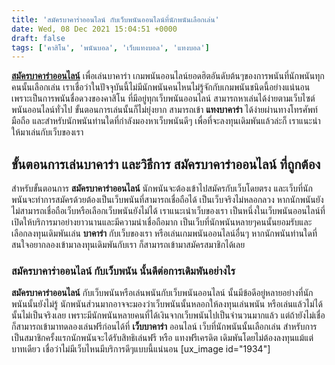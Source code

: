 ```yaml
---
title: 'สมัครบาคาร่าออนไลน์ กับเว็บพนันออนไลน์ที่นักพนันเลือกเล่น'
date: Wed, 08 Dec 2021 15:04:51 +0000
draft: false
tags: ['คาสิโน', 'พนันบอล', 'เว็บแทงบอล', 'แทงบอล']
---
```


**[สมัครบาคาร่าออนไลน์](/archives/)** เพื่อเล่นบาคาร่า เกมพนันออนไลน์ยอดฮิตอันดับต้นๆของการพนันที่นักพนันทุกคนนั้นเลือกเล่น เราเชื่อว่าในปัจจุบันนี้ไม่มีนักพนันคนไหนไม่รู้จักกับเกมพนันชนิดนี้อย่างแน่นอน เพราะเป็นการพนันชื่อดวงของคาสิโน ที่มีอยู่ทุกเว็บพนันออนไลน์ สามารถหาเล่นได้ง่ายตามเว็บไซต์พนันออนไลน์ทั่วไป ขั้นตอนการเล่นนั้นก็ไม่ยุ่งยาก สามารถเข้า **แทงบาคาร่า** ได้ง่ายผ่านทางโทรศัพท์มือถือ และสำหรับนักพนันท่านใดที่กำลังมองหาเว็บพนันดีๆ เพื่อที่จะลงทุนเดิมพันแล้วล่ะก็ เราแนะนำให้มาเล่นกับเว็บของเรา

**ขั้นตอนการเล่นบาคาร่า และวิธีการ สมัครบาคาร่าออนไลน์ ที่ถูกต้อง**
-------------------------------------------------------------------

สำหรับขั้นตอนการ **สมัครบาคาร่าออนไลน์** นักพนันจะต้องเข้าไปสมัครกับเว็บโดยตรง และเว็บที่นักพนันจะทำการสมัครด้วยต้องเป็นเว็บพนันที่สามารถเชื่อถือได้ เป็นเว็บจริงไม่หลอกลวง หากนักพนันยังไม่สามารถเชื่อถือเว็บหรือเลือกเว็บพนันยังไม่ได้ เราแนะเนำเว็บของเรา เป็นหนึ่งในเว็บพนันออนไลน์ที่เปิดให้บริการมาอย่างยาวนานและมีความน่าเชื่อถือมาก เป็นเว็บที่นักพนันหลายๆคนนั้นยอมรับและเลือกลงทุนเดิมพันเล่น **บาคาร่า** กับเว็บของเรา หรือเล่นเกมพนันออนไลน์อื่นๆ หากนักพนันท่านใดที่สนใจอยากลองเข้ามาลงทุนเดิมพันกับเรา ก็สามารถเข้ามาสมัครสมาชิกได้เลย

### **สมัครบาคาร่าออนไลน์ กับเว็บพนัน นั้นดีต่อการเดิมพันอย่างไร**

**สมัครบาคาร่าออนไลน์** กับเว็บพนันหรือเล่นพนันกับเว็บพนันออนไลน์ นั้นมีข้อดีอยู่หลายอย่างที่นักพนันนั้นยังไม่รู้ นักพนันส่วนมากอาจจะมองว่าเว็บพนันนั้นหลอกให้ลงทุนเล่นพนัน หรือเล่นแล้วไม่ได้ นั้นไม่เป็นจริงเลย เพราะมีนักพนันหลายคนที่ได้เงินจากเว็บพนันไปเป็นจำนวนมากแล้ว แต่ถ้ายังไม่เชื่อ ก็สามารถเข้ามาทดลองเล่นฟรีก่อนได้ที่ **เว็บบาคาร่า** ออนไลน์ เว็บที่นักพนันนั้นเลือกเล่น สำหรับการเป็นสมาชิกครั้งแรกนักพนันจะได้รับสิทธิเล่นฟรี หรือ แทงฟรีเครดิต เดิมพันโดยไม่ต้องลงทุนแม้แต่บาทเดียว เชื่อว่าไม่มีเว็บไหนมีบริการดีๆแบบนี้แน่นอน \[ux\_image id="1934"\]